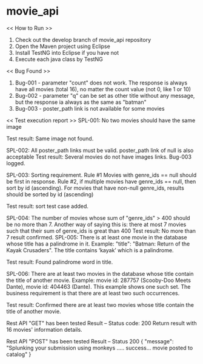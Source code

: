 # movie_api

<< How to Run >>
1. Check out the develop branch of movie_api repository
2. Open the Maven project using Eclipse
3. Install TestNG into Eclipse if you have not
4. Execute each java class by TestNG



<< Bug Found >>
1. Bug-001 - parameter "count" does not work. The response is always have all movies (total 16),
   no matter the count value (not 0, like 1 or 10)
2. Bug-002 - parameter "q" can be set as other title without any message, but the response ia always as the same as "batman"
3. Bug-003 - poster_path link is not available for some movies



<< Test execution report >>
SPL-001: No two movies should have the same image 

Test result: Same image not found. 

SPL-002: All poster_path links must be valid. poster_path link of null is also acceptable
Test result: Several movies do not have images links. Bug-003 logged.

SPL-003: Sorting requirement. Rule #1 Movies with genre_ids == null should be first in response. Rule #2, if multiple movies have genre_ids == null, then sort by id (ascending). For movies that have non-null genre_ids, results should be sorted by id (ascending)

Test result: sort test case added.

SPL-004: The number of movies whose sum of "genre_ids" > 400 should be no more than 7. Another way of saying this is: there at most 7 movies such that their sum of genre_ids is great than 400
Test result: No more than 7 result confirmed.
SPL-005: There is at least one movie in the database whose title has a palindrome in it. 
Example: "title": "Batman: Return of the Kayak Crusaders". The title contains ‘kayak’ which is a palindrome.

Test result: Found palindrome word in title.

SPL-006: There are at least two movies in the database whose title contain the title of another movie. Example: movie id: 287757 (Scooby-Doo Meets Dante), movie id: 404463 (Dante). This example shows one such set. The business requirement is that there are at least two such occurrences. 

Test result: Confirmed there are at least two movies whose title contain the title of another movie.


Rest API "GET" has been tested
Result – Status code: 200
Return result with 16 movies' information details.

Rest API "POST" has been tested
Result – Status 200
{ "message": "Splunking your submission using monkeys ..... success... movie posted to catalog" }
